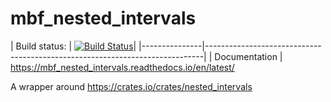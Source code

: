 # mbf_nested_intervals

| Build status: | [![Build
Status](https://travis-ci.com/TyberiusPrime/mbf_nested_intervals.svg?branch=master)](https://travis-ci.com/TyberiusPrime/mbf_nested_intervals)|
|---------------|-----------------------------------------------------------------------------|
| Documentation | https://mbf_nested_intervals.readthedocs.io/en/latest/


A wrapper around https://crates.io/crates/nested_intervals

